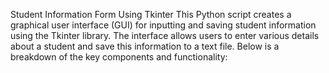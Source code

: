  Student Information Form Using Tkinter
This Python script creates a graphical user interface (GUI) for inputting and saving student information using the Tkinter library. The interface allows users to enter various details about a student and save this information to a text file. Below is a breakdown of the key components and functionality:
